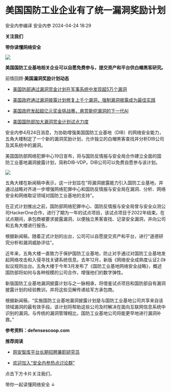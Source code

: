 #  美国国防工业企业有了统一漏洞奖励计划   
安全内参编译  安全内参   2024-04-24 18:29  
  
**关注我们**  
  
  
**带你读懂网络安全**  
  
  
![](https://mmbiz.qpic.cn/sz_mmbiz_jpg/FzZb53e8g7uRKf0Gyms8qukgETX1Mib0lnwQfYqVgl2NYzg8kRIo02BrEX2NkjVBAYciagTBZ7SrLREhWxzuuoVA/640?wx_fmt=jpeg "")  
  
  
**美国国防工业基地相关企业可以自愿免费参与，提交资产和平台供白帽黑客研究。**  
  
前情回顾·**美国漏洞奖励计划动态**  
- [美国防部通过漏洞赏金计划在军事系统中发现超5万个漏洞](http://mp.weixin.qq.com/s?__biz=MzI4NDY2MDMwMw==&mid=2247511268&idx=2&sn=d9f77d27008aaead37ced662a45e82f3&chksm=ebfaebc4dc8d62d2c0a613bd62792c53aedd6fd8f22dce43e694259f58320e7d32859418b29d&scene=21#wechat_redirect)  
  
  
- [美国政府通过漏洞披露计划修复上千个漏洞，强制漏洞披露成为最佳实践](http://mp.weixin.qq.com/s?__biz=MzI4NDY2MDMwMw==&mid=2247509655&idx=1&sn=0af44b6f2001ca28def6b10700f8ff04&chksm=ebfae1b7dc8d68a1df22465aed5dd79d57e4e2dc8faecd64abacb80737442d396e3731912cb0&scene=21#wechat_redirect)  
  
  
- [美国政府发起超亿元奖金挑战赛，悬赏能挖漏洞的下一代AI](http://mp.weixin.qq.com/s?__biz=MzI4NDY2MDMwMw==&mid=2247509480&idx=1&sn=1e6e1dd3e9bb9d765a595f725995be0f&chksm=ebfae2c8dc8d6bde207bf527c9f499343a09e2c7ad6767cf15049a4fa322a2996f3b8410fc7b&scene=21#wechat_redirect)  
  
  
- [美国国防部加大漏洞赏金计划试点力度](http://mp.weixin.qq.com/s?__biz=MzI4NDY2MDMwMw==&mid=2247497337&idx=3&sn=8d3a77a9bb86b4e9235f184323bd3ba3&chksm=ebfab159dc8d384fd574d7aeb3cf6854bfda23da9a5a48580581146cad8fd4a6cfddeb555078&scene=21#wechat_redirect)  
  
  
安全内参4月24日消息，为协助增强美国国防工业基地（DIB）的网络安全能力，五角大楼制定了一个新的漏洞奖励计划，允许独立的白帽黑客查找并分析DIB公司及其系统中的漏洞。  
  
美国国防部网络犯罪中心19日宣布，将与国防反情报与安全局合作建立全面的国防工业基地漏洞披露计划，简称DIB-VDP。DIB公司可以免费自愿参与该计划。  
  
![](https://mmbiz.qpic.cn/sz_mmbiz_png/FzZb53e8g7uibCjcZBPghy0Bty0BWyw9WkwmGibcMvML1BnbnK5Via9T7G60M6T6btlXlYEIAA1glUsHdoabgiaiboA/640?wx_fmt=png&from=appmsg "")  
  
五角大楼在新闻稿中表示，这一计划旨在“将漏洞披露能力引入国防工业基地，并通过战略对齐进一步增强网络犯罪中心和国防反情报与安全局在漏洞、分析、网络安全和网络取证领域对国防工业基地的支持”。  
  
在正式计划推出之前，国防部网络犯罪中心、国防反情报与安全局曾与安全众测公司HackerOne合作，进行了期为一年的试点项目，该试点项目于2022年结束。在试点期间，承包商被要求披露漏洞，以便独立黑客查找、记录安全漏洞，并向公司和五角大楼进行报告。  
  
根据新闻稿，随着正式计划的出台，公司可以自愿提交资产和平台，进行“道德研究分析和漏洞威胁评估”。  
  
近年来，五角大楼一直致力于保护国防工业基地，防止对手通过对国防工业基地发起网络攻击和入侵寻找关键系统信息。去年12月，新版《网络安全成熟度认证2.0》拟议规则出台。五角大楼于今年3月发布了《国防工业基地网络安全战略》，概述国防部将如何与各种规模的公司合作，增强他们的数字弹性。  
  
新版国防工业基地漏洞披露计划与之一脉相承，将借鉴试点项目和国防部自有漏洞披露计划的经验教训，并将这些见解传递给军方承包商。  
  
根据新闻稿，“实施国防工业基地漏洞披露计划是与国防工业基地公司共享来自该领域漏洞的最有效手段。该计划将帮助这些公司及时解决在面向互联网信息系统中识别的漏洞。与传统的漏洞管理相比，国防工业基地公司将能更早地进行漏洞补救。”  
  
  
**参考资料：defensescoop.com**  
  
  
**推荐阅读**  
- [网安智库平台长期招聘兼职研究员](http://mp.weixin.qq.com/s?__biz=MzI4NDY2MDMwMw==&mid=2247499450&idx=2&sn=2da3ca2e0b4d4f9f56ea7f7579afc378&chksm=ebfab99adc8d308c3ba6e7a74bd41beadf39f1b0e38a39f7235db4c305c06caa49ff63a0cc1d&scene=21#wechat_redirect)  
  
  
- [欢迎加入“安全内参热点讨论群”](https://mp.weixin.qq.com/s?__biz=MzI4NDY2MDMwMw==&mid=2247501251&idx=1&sn=8b6ebecbe80c1c72317948494f87b489&chksm=ebfa82e3dc8d0bf595d039e75b446e14ab96bf63cf8ffc5d553b58248dde3424fb18e6947440&token=525430415&lang=zh_CN&scene=21#wechat_redirect)  
  
  
  
  
  
  
  
点击下方卡片关注我们，  
  
带你一起读懂网络安全 ↓  
  
  
  
  
